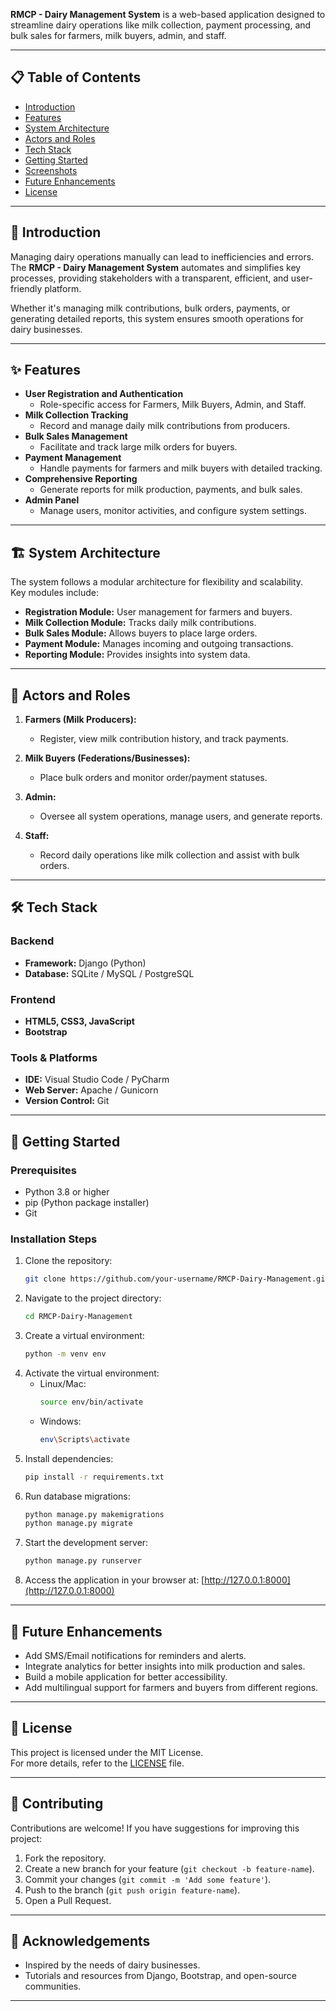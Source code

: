 

**RMCP - Dairy Management System** is a web-based application designed to streamline dairy operations like milk collection, payment processing, and bulk sales for farmers, milk buyers, admin, and staff.

---

## 📋 Table of Contents
- [Introduction](#introduction)
- [Features](#features)
- [System Architecture](#system-architecture)
- [Actors and Roles](#actors-and-roles)
- [Tech Stack](#tech-stack)
- [Getting Started](#getting-started)
- [Screenshots](#screenshots)
- [Future Enhancements](#future-enhancements)
- [License](#license)

---

## 📝 Introduction
Managing dairy operations manually can lead to inefficiencies and errors. The **RMCP - Dairy Management System** automates and simplifies key processes, providing stakeholders with a transparent, efficient, and user-friendly platform.  

Whether it's managing milk contributions, bulk orders, payments, or generating detailed reports, this system ensures smooth operations for dairy businesses.

---

## ✨ Features
- **User Registration and Authentication**
  - Role-specific access for Farmers, Milk Buyers, Admin, and Staff.
- **Milk Collection Tracking**
  - Record and manage daily milk contributions from producers.
- **Bulk Sales Management**
  - Facilitate and track large milk orders for buyers.
- **Payment Management**
  - Handle payments for farmers and milk buyers with detailed tracking.
- **Comprehensive Reporting**
  - Generate reports for milk production, payments, and bulk sales.
- **Admin Panel**
  - Manage users, monitor activities, and configure system settings.

---

## 🏗 System Architecture
The system follows a modular architecture for flexibility and scalability.  
Key modules include:  
- **Registration Module:** User management for farmers and buyers.  
- **Milk Collection Module:** Tracks daily milk contributions.  
- **Bulk Sales Module:** Allows buyers to place large orders.  
- **Payment Module:** Manages incoming and outgoing transactions.  
- **Reporting Module:** Provides insights into system data.  

---

## 👤 Actors and Roles
1. **Farmers (Milk Producers):**  
   - Register, view milk contribution history, and track payments.

2. **Milk Buyers (Federations/Businesses):**  
   - Place bulk orders and monitor order/payment statuses.

3. **Admin:**  
   - Oversee all system operations, manage users, and generate reports.

4. **Staff:**  
   - Record daily operations like milk collection and assist with bulk orders.

---

## 🛠 Tech Stack

### Backend
- **Framework:** Django (Python)
- **Database:** SQLite / MySQL / PostgreSQL

### Frontend
- **HTML5, CSS3, JavaScript**
- **Bootstrap**

### Tools & Platforms
- **IDE:** Visual Studio Code / PyCharm  
- **Web Server:** Apache / Gunicorn  
- **Version Control:** Git

---

## 🚀 Getting Started

### Prerequisites
- Python 3.8 or higher
- pip (Python package installer)
- Git

### Installation Steps
1. Clone the repository:
   ```bash
   git clone https://github.com/your-username/RMCP-Dairy-Management.git
   ```
2. Navigate to the project directory:
   ```bash
   cd RMCP-Dairy-Management
   ```
3. Create a virtual environment:
   ```bash
   python -m venv env
   ```
4. Activate the virtual environment:
   - Linux/Mac:
     ```bash
     source env/bin/activate
     ```
   - Windows:
     ```bash
     env\Scripts\activate
     ```
5. Install dependencies:
   ```bash
   pip install -r requirements.txt
   ```
6. Run database migrations:
   ```bash
   python manage.py makemigrations
   python manage.py migrate
   ```
7. Start the development server:
   ```bash
   python manage.py runserver
   ```
8. Access the application in your browser at:
   [http://127.0.0.1:8000](http://127.0.0.1:8000)

---

## 🔮 Future Enhancements
- Add SMS/Email notifications for reminders and alerts.  
- Integrate analytics for better insights into milk production and sales.  
- Build a mobile application for better accessibility.  
- Add multilingual support for farmers and buyers from different regions.  

---

## 📄 License
This project is licensed under the MIT License.  
For more details, refer to the [LICENSE](./LICENSE) file.

---

## 🤝 Contributing
Contributions are welcome! If you have suggestions for improving this project:
1. Fork the repository.
2. Create a new branch for your feature (`git checkout -b feature-name`).
3. Commit your changes (`git commit -m 'Add some feature'`).
4. Push to the branch (`git push origin feature-name`).
5. Open a Pull Request.

---

## 🙌 Acknowledgements
- Inspired by the needs of dairy businesses.
- Tutorials and resources from Django, Bootstrap, and open-source communities.

---

